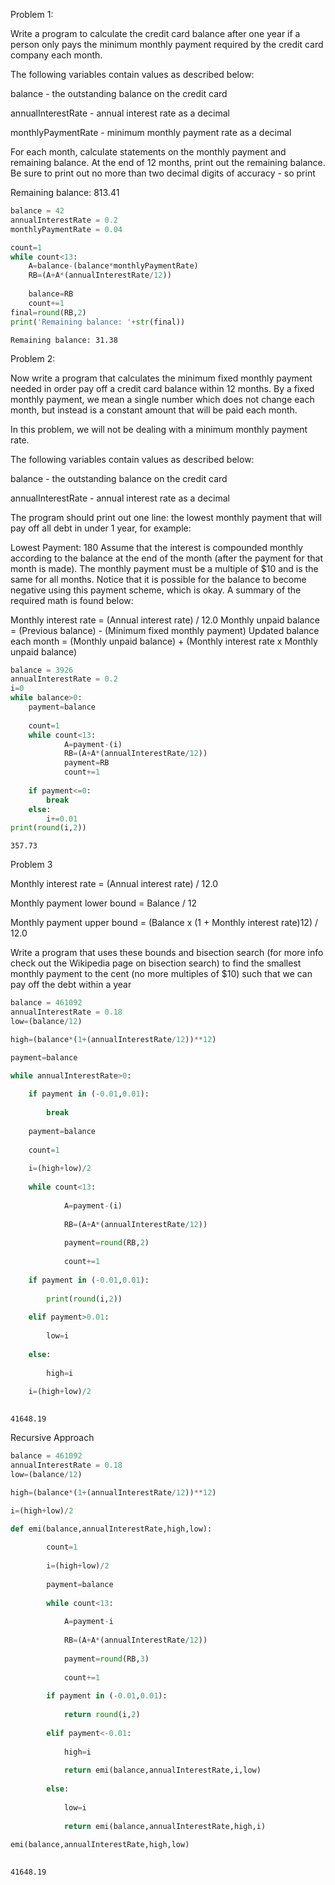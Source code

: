 
Problem 1:

Write a program to calculate the credit card balance after one year if a person only pays the minimum monthly payment required by the credit card company each month.

The following variables contain values as described below:

balance - the outstanding balance on the credit card

annualInterestRate - annual interest rate as a decimal

monthlyPaymentRate - minimum monthly payment rate as a decimal

For each month, calculate statements on the monthly payment and remaining balance. At the end of 12 months, print out the remaining balance. Be sure to print out no more than two decimal digits of accuracy - so print

Remaining balance: 813.41



```python
balance = 42
annualInterestRate = 0.2
monthlyPaymentRate = 0.04

count=1
while count<13:
    A=balance-(balance*monthlyPaymentRate)
    RB=(A+A*(annualInterestRate/12))
    
    balance=RB
    count+=1
final=round(RB,2)    
print('Remaining balance: '+str(final))
```

    Remaining balance: 31.38
    

Problem 2:

Now write a program that calculates the minimum fixed monthly payment needed in order pay off a credit card balance within 12 months. By a fixed monthly payment, we mean a single number which does not change each month, but instead is a constant amount that will be paid each month.

In this problem, we will not be dealing with a minimum monthly payment rate.

The following variables contain values as described below:

balance - the outstanding balance on the credit card

annualInterestRate - annual interest rate as a decimal

The program should print out one line: the lowest monthly payment that will pay off all debt in under 1 year, for example:

Lowest Payment: 180 
Assume that the interest is compounded monthly according to the balance at the end of the month (after the payment for that month is made). The monthly payment must be a multiple of $10 and is the same for all months. Notice that it is possible for the balance to become negative using this payment scheme, which is okay. A summary of the required math is found below:

Monthly interest rate = (Annual interest rate) / 12.0
Monthly unpaid balance = (Previous balance) - (Minimum fixed monthly payment)
Updated balance each month = (Monthly unpaid balance) + (Monthly interest rate x Monthly unpaid balance)


```python
balance = 3926
annualInterestRate = 0.2
i=0
while balance>0:
    payment=balance
    
    count=1
    while count<13:
            A=payment-(i)
            RB=(A+A*(annualInterestRate/12))
            payment=RB
            count+=1
       
    if payment<=0:
        break
    else:
        i+=0.01
print(round(i,2))
```

    357.73
    

Problem 3

Monthly interest rate = (Annual interest rate) / 12.0

Monthly payment lower bound = Balance / 12

Monthly payment upper bound = (Balance x (1 + Monthly interest rate)12) / 12.0

Write a program that uses these bounds and bisection search (for more info check out the Wikipedia page on bisection search) to find the smallest monthly payment to the cent (no more multiples of $10) such that we can pay off the debt within a year



```python
balance = 461092
annualInterestRate = 0.18
low=(balance/12)

high=(balance*(1+(annualInterestRate/12))**12)

payment=balance

while annualInterestRate>0:
    
    if payment in (-0.01,0.01):
        
        break
        
    payment=balance
    
    count=1
    
    i=(high+low)/2
    
    while count<13:
        
            A=payment-(i)
            
            RB=(A+A*(annualInterestRate/12))
            
            payment=round(RB,2)
            
            count+=1 
            
    if payment in (-0.01,0.01):
        
        print(round(i,2))
        
    elif payment>0.01:
        
        low=i   
        
    else:
        
        high=i
        
    i=(high+low)/2
    
```

    41648.19
    

Recursive Approach


```python
balance = 461092
annualInterestRate = 0.18
low=(balance/12)

high=(balance*(1+(annualInterestRate/12))**12)

i=(high+low)/2

def emi(balance,annualInterestRate,high,low):
    
        count=1
        
        i=(high+low)/2
        
        payment=balance
        
        while count<13:
            
            A=payment-i
            
            RB=(A+A*(annualInterestRate/12))
            
            payment=round(RB,3)
            
            count+=1
            
        if payment in (-0.01,0.01):
            
            return round(i,2)
        
        elif payment<-0.01:
            
            high=i
            
            return emi(balance,annualInterestRate,i,low)
        
        else:
            
            low=i
            
            return emi(balance,annualInterestRate,high,i)
        
emi(balance,annualInterestRate,high,low)
    

```




    41648.19




```python

```
